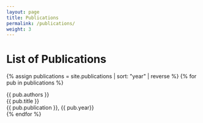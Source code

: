 ```yaml
---
layout: page
title: Publications
permalink: /publications/
weight: 3
---
```


# **List of Publications**

{% assign publications = site.publications | sort: "year" | reverse %}
{% for pub in publications %}
<div class="pubitem">
  <div class="pubauthors">
    {{ pub.authors }}
  </div>
  <div class="pubtitle">
    {{ pub.title }}
  </div>
  <div class="pubinfo">
    {{ pub.publication }}, {{ pub.year}}
  </div>
</div>
{% endfor %}